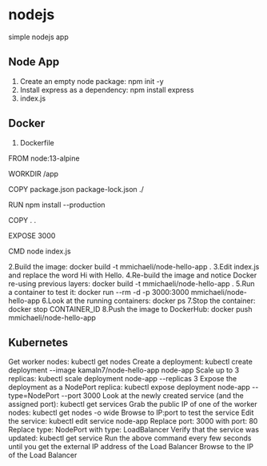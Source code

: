 # nodejs
simple nodejs app 

Node App
--------
1. Create an empty node package: npm init -y
2. Install express as a dependency: npm install express
3. index.js
  
  
Docker
------
1. Dockerfile

FROM node:13-alpine

WORKDIR /app

COPY package.json package-lock.json ./

RUN npm install --production

COPY . .

EXPOSE 3000

CMD node index.js
 
2.Build the image: docker build -t mmichaeli/node-hello-app .
3.Edit index.js and replace the word Hi with Hello.
4.Re-build the image and notice Docker re-using previous layers: docker build -t mmichaeli/node-hello-app .
5.Run a container to test it: docker run --rm -d -p 3000:3000 mmichaeli/node-hello-app
6.Look at the running containers: docker ps
7.Stop the container: docker stop CONTAINER_ID
8.Push the image to DockerHub: docker push mmichaeli/node-hello-app



Kubernetes
----------
Get worker nodes: kubectl get nodes
Create a deployment: kubectl create deployment --image kamaln7/node-hello-app node-app
Scale up to 3 replicas: kubectl scale deployment node-app --replicas 3
Expose the deployment as a NodePort replica: kubectl expose deployment node-app --type=NodePort --port 3000
Look at the newly created service (and the assigned port): kubectl get services
Grab the public IP of one of the worker nodes: kubectl get nodes -o wide
Browse to IP:port to test the service
Edit the service: kubectl edit service node-app
Replace port: 3000 with port: 80
Replace type: NodePort with type: LoadBalancer
Verify that the service was updated: kubectl get service
Run the above command every few seconds until you get the external IP address of the Load Balancer
Browse to the IP of the Load Balancer


